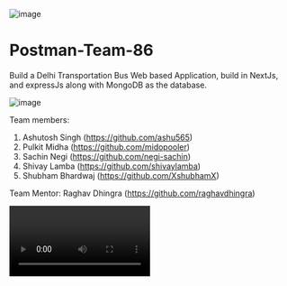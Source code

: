 ![image](https://socialify.git.ci/raghavdhingra/Postman-Team-86/image?description=1&descriptionEditable=CRUD%20APIs%20for%20DTC%20Buses.%20%0ABuilt%20for%20Postman&font=Raleway&forks=1&issues=1&language=1&name=1&owner=1&pattern=Charlie%20Brown&pulls=1&stargazers=1&theme=Dark)
# Postman-Team-86

Build a Delhi Transportation Bus Web based Application, build in NextJs, and expressJs along with MongoDB as the database.


![image](https://user-images.githubusercontent.com/19529592/151652366-7d9f318d-8419-4e51-af2d-312a1f3b7c4f.png)


Team members:
1. Ashutosh Singh (https://github.com/ashu565)
2. Pulkit Midha (https://github.com/midopooler)
3. Sachin Negi (https://github.com/negi-sachin)
4. Shivay Lamba (https://github.com/shivaylamba)
5. Shubham Bhardwaj (https://github.com/XshubhamX)

Team Mentor: Raghav Dhingra (https://github.com/raghavdhingra)

<video alt="Team Video" src="https://user-images.githubusercontent.com/19529592/151654701-80edd81f-cacc-4672-a6aa-90c6717ef0ae.mp4" width="250" />

